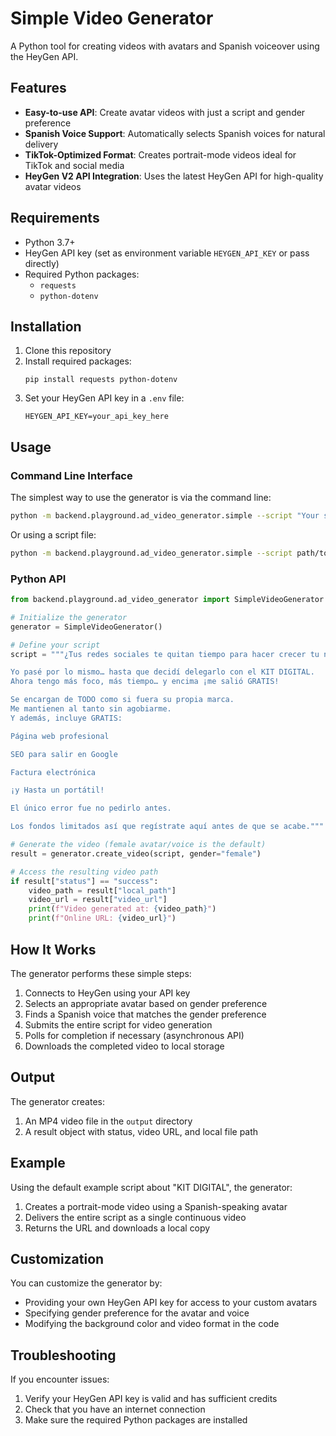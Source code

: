 # Simple Video Generator

A Python tool for creating videos with avatars and Spanish voiceover using the HeyGen API.

## Features

- **Easy-to-use API**: Create avatar videos with just a script and gender preference
- **Spanish Voice Support**: Automatically selects Spanish voices for natural delivery
- **TikTok-Optimized Format**: Creates portrait-mode videos ideal for TikTok and social media
- **HeyGen V2 API Integration**: Uses the latest HeyGen API for high-quality avatar videos

## Requirements

- Python 3.7+
- HeyGen API key (set as environment variable `HEYGEN_API_KEY` or pass directly)
- Required Python packages:
  - `requests`
  - `python-dotenv`

## Installation

1. Clone this repository
2. Install required packages:
   ```
   pip install requests python-dotenv
   ```
3. Set your HeyGen API key in a `.env` file:
   ```
   HEYGEN_API_KEY=your_api_key_here
   ```

## Usage

### Command Line Interface

The simplest way to use the generator is via the command line:

```bash
python -m backend.playground.ad_video_generator.simple --script "Your script here" --gender female
```

Or using a script file:

```bash
python -m backend.playground.ad_video_generator.simple --script path/to/script.txt --gender male
```

### Python API

```python
from backend.playground.ad_video_generator import SimpleVideoGenerator

# Initialize the generator
generator = SimpleVideoGenerator()

# Define your script
script = """¿Tus redes sociales te quitan tiempo para hacer crecer tu negocio?

Yo pasé por lo mismo… hasta que decidí delegarlo con el KIT DIGITAL.
Ahora tengo más foco, más tiempo… y encima ¡me salió GRATIS!

Se encargan de TODO como si fuera su propia marca.
Me mantienen al tanto sin agobiarme.
Y además, incluye GRATIS:

Página web profesional

SEO para salir en Google

Factura electrónica

¡y Hasta un portátil!

El único error fue no pedirlo antes.

Los fondos limitados así que regístrate aquí antes de que se acabe."""

# Generate the video (female avatar/voice is the default)
result = generator.create_video(script, gender="female")

# Access the resulting video path
if result["status"] == "success":
    video_path = result["local_path"]
    video_url = result["video_url"]
    print(f"Video generated at: {video_path}")
    print(f"Online URL: {video_url}")
```

## How It Works

The generator performs these simple steps:

1. Connects to HeyGen using your API key
2. Selects an appropriate avatar based on gender preference
3. Finds a Spanish voice that matches the gender preference
4. Submits the entire script for video generation
5. Polls for completion if necessary (asynchronous API)
6. Downloads the completed video to local storage

## Output

The generator creates:

1. An MP4 video file in the `output` directory
2. A result object with status, video URL, and local file path

## Example

Using the default example script about "KIT DIGITAL", the generator:

1. Creates a portrait-mode video using a Spanish-speaking avatar
2. Delivers the entire script as a single continuous video
3. Returns the URL and downloads a local copy

## Customization

You can customize the generator by:

- Providing your own HeyGen API key for access to your custom avatars
- Specifying gender preference for the avatar and voice
- Modifying the background color and video format in the code

## Troubleshooting

If you encounter issues:

1. Verify your HeyGen API key is valid and has sufficient credits
2. Check that you have an internet connection
3. Make sure the required Python packages are installed 